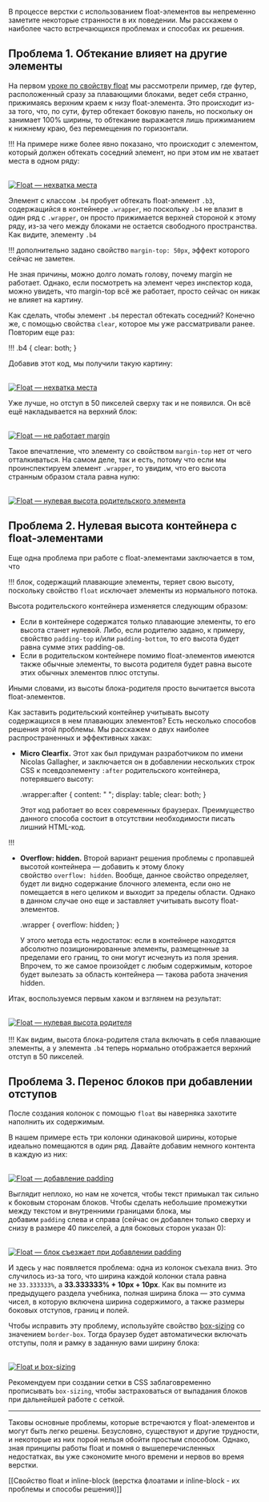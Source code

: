 В процессе верстки с использованием float-элементов вы непременно заметите некоторые странности в их поведении. Мы расскажем о наиболее часто встречающихся проблемах и способах их решения.

## Проблема 1. Обтекание влияет на другие элементы

На первом [уроке по свойству float](https://idg.net.ua/blog/uchebnik-css/ispolzovanie-css/float-i-clear) мы рассмотрели пример, где футер, расположенный сразу за плавающими блоками, ведет себя странно, прижимаясь верхним краем к низу float-элемента. Это происходит из-за того, что, по сути, футер обтекает боковую панель, но поскольку он занимает 100% ширины, то обтекание выражается лишь прижиманием к нижнему краю, без перемещения по горизонтали.

!!! На примере ниже более явно показано, что происходит с элементом, который должен обтекать соседний элемент, но при этом им не хватает места в одном ряду:

[  
![Float — нехватка места](https://idg.net.ua/blog/wp-content/uploads/float-problems-01.png)  
](https://idg.net.ua/blog/wp-content/uploads/float-problems-01.png)  

Элемент с классом `.b4` пробует обтекать float-элемент `.b3`, содержащийся в контейнере `.wrapper`, но поскольку `.b4` не влазит в один ряд с `.wrapper`, он просто прижимается верхней стороной к этому ряду, из-за чего между блоками не остается свободного пространства. Как видите, элементу `.b4` 

!!! дополнительно задано свойство `margin-top: 50px`, эффект которого сейчас не заметен. 

Не зная причины, можно долго ломать голову, почему margin не работает. Однако, если посмотреть на элемент через инспектор кода, можно увидеть, что margin-top всё же работает, просто сейчас он никак не влияет на картину.

Как сделать, чтобы элемент `.b4` перестал обтекать соседний? Конечно же, с помощью свойства `clear`, которое мы уже рассматривали ранее. Повторим еще раз:

!!!
.b4 {
	clear: both;
}

Добавив этот код, мы получили такую картину:

[  
![Float — нехватка места](https://idg.net.ua/blog/wp-content/uploads/float-problems-02.png)  
](https://idg.net.ua/blog/wp-content/uploads/float-problems-02.png)  

Уже лучше, но отступ в 50 пикселей сверху так и не появился. Он всё ещё накладывается на верхний блок:

[  
![Float — не работает margin](https://idg.net.ua/blog/wp-content/uploads/float-problems-03.png)  
](https://idg.net.ua/blog/wp-content/uploads/float-problems-03.png)  

Такое впечатление, что элементу со свойством `margin-top` нет от чего отталкиваться. На самом деле, так и есть, потому что если мы проинспектируем элемент `.wrapper`, то увидим, что его высота странным образом стала равна нулю:

[  
![Float — нулевая высота родительского элемента](https://idg.net.ua/blog/wp-content/uploads/float-problems-04.png)  
](https://idg.net.ua/blog/wp-content/uploads/float-problems-04.png)  

## Проблема 2. Нулевая высота контейнера с float-элементами

Еще одна проблема при работе с float-элементами заключается в том, что 

!!! блок, содержащий плавающие элементы, теряет свою высоту, поскольку свойство `float` исключает элементы из нормального потока. 

Высота родительского контейнера изменяется следующим образом:

-   Если в контейнере содержатся только плавающие элементы, то его высота станет нулевой. Либо, если родителю задано, к примеру, свойство `padding-top` и/или `padding-bottom`, то его высота будет равна сумме этих padding-ов.
-   Если в родительском контейнере помимо float-элементов имеются также обычные элементы, то высота родителя будет равна высоте этих обычных элементов плюс отступы.

Иными словами, из высоты блока-родителя просто вычитается высота float-элементов.

Как заставить родительский контейнер учитывать высоту содержащихся в нем плавающих элементов? Есть несколько способов решения этой проблемы. Мы расскажем о двух наиболее распространенных и эффективных хаках:

-   **Micro Clearfix.** Этот хак был придуман разработчиком по имени Nicolas Gallagher, и заключается он в добавлении нескольких строк CSS к псевдоэлементу `:after` родительского контейнера, потерявшего высоту:
    
    .wrapper:after {
    	content: " ";
    	display: table;
    	clear: both;
    }
    
    Этот код работает во всех современных браузерах. Преимущество данного способа состоит в отсутствии необходимости писать лишний HTML-код.

!!! 
-   **Overflow: hidden.** Второй вариант решения проблемы с пропавшей высотой контейнера — добавить к этому блоку свойство `overflow: hidden`. Вообще, данное свойство определяет, будет ли видно содержание блочного элемента, если оно не помещается в него целиком и выходит за пределы области. Однако в данном случае оно еще и заставляет учитывать высоту float-элементов.
    
    .wrapper {
    	overflow: hidden;
    }
    
    У этого метода есть недостаток: если в контейнере находятся абсолютно позиционированные элементы, размещенные за пределами его границ, то они могут исчезнуть из поля зрения. Впрочем, то же самое произойдет с любым содержимым, которое будет вылезать за область контейнера — такова работа значения hidden.
    

Итак, воспользуемся первым хаком и взглянем на результат:

[  
![Float — нулевая высота родителя](https://idg.net.ua/blog/wp-content/uploads/float-problems-05.png)  
](https://idg.net.ua/blog/wp-content/uploads/float-problems-05.png)  
!!!
Как видим, высота блока-родителя стала включать в себя плавающие элементы, а у элемента `.b4` теперь нормально отображается верхний отступ в 50 пикселей.

## Проблема 3. Перенос блоков при добавлении отступов

После создания колонок с помощью `float` вы наверняка захотите наполнить их содержимым. 

В нашем примере есть три колонки одинаковой ширины, которые идеально помещаются в один ряд. Давайте добавим немного контента в каждую из них:

[  
![Float — добавление padding](https://idg.net.ua/blog/wp-content/uploads/float-problems-06.png)  
](https://idg.net.ua/blog/wp-content/uploads/float-problems-06.png)  

Выглядит неплохо, но нам не хочется, чтобы текст примыкал так сильно к боковым сторонам блоков. Чтобы сделать небольшие промежутки между текстом и внутренними границами блока, мы добавим `padding` слева и справа (сейчас он добавлен только сверху и снизу в размере 40 пикселей, а для боковых сторон указан 0):

[  
![Float — блок съезжает при добавлении padding](https://idg.net.ua/blog/wp-content/uploads/float-problems-07.png)  
](https://idg.net.ua/blog/wp-content/uploads/float-problems-07.png)  

И здесь у нас появляется проблема: одна из колонок съехала вниз. Это случилось из-за того, что ширина каждой колонки стала равна не `33.333333%`, а **33.333333% + 10px + 10px**. Как вы помните из предыдущего раздела учебника, полная ширина блока — это сумма чисел, в которую включена ширина содержимого, а также размеры боковых отступов, границ и полей.

Чтобы исправить эту проблему, используйте свойство [box-sizing](https://idg.net.ua/blog/uchebnik-css/ispolzovanie-css/box-sizing) со значением `border-box`. Тогда браузер будет автоматически включать отступы, поля и рамку в заданную вами ширину блока:

[  
![Float и box-sizing](https://idg.net.ua/blog/wp-content/uploads/float-problems-08.png)  
](https://idg.net.ua/blog/wp-content/uploads/float-problems-08.png)  

Рекомендуем при создании сетки в CSS заблаговременно прописывать `box-sizing`, чтобы застраховаться от выпадания блоков при дальнейшей работе с сеткой.

---

Таковы основные проблемы, которые встречаются у float-элементов и могут быть легко решены. Безусловно, существуют и другие трудности, и некоторые из них порой нельзя обойти простым способом. Однако, зная принципы работы float и помня о вышеперечисленных недостатках, вы уже сэкономите много времени и нервов во время верстки.

[[Свойство float и inline-block  (верстка флоатами и inline-block - их проблемы и способы решения)]]